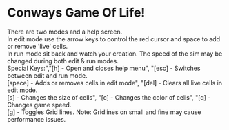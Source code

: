 # Conways Game Of Life!</br>
There are two modes and a help screen. </br>
In edit mode use the arrow keys to control the red cursor and space to add or remove 'live' cells.</br>
In run mode sit back and watch your creation. The speed of the sim may be changed during both edit & run modes.</br>
Special Keys:","[h] - Open and closes help menu", "[esc] - Switches between edit and run mode.</br>
[space] - Adds or removes cells in edit mode", "[del] - Clears all live cells in edit mode. </br>
[s] - Changes the size of cells", "[c] - Changes the color of cells", "[q] - Changes game speed. </br>
[g] - Toggles Grid lines. Note: Gridlines on small and fine may cause performance issues. </br>
